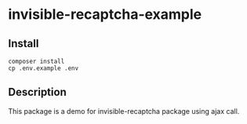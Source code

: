 # invisible-recaptcha-example

## Install

```
composer install
cp .env.example .env
```

## Description

This package is a demo for invisible-recaptcha package using ajax call.